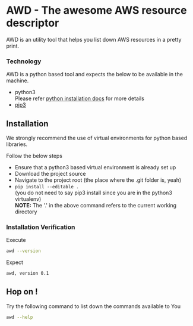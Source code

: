 # AWD - The awesome AWS resource descriptor

AWD is an utility tool that helps you list down AWS resources in a pretty print.

### Technology

AWD is a python based tool and expects the below to be available in the machine.
*   python3<br>
    Please refer [python installation docs](https://wiki.python.org/moin/BeginnersGuide/Download) for more details
*   [pip3](https://en.wikipedia.org/wiki/Pip_(package_manager))

## Installation
We strongly recommend the use of virtual environments for python based libraries.

Follow the below steps

*   Ensure that a python3 based virtual environment is already set up
*   Download the project source
*   Navigate to the project root (the place where the .git folder is, yeah)
*   `pip install --editable .`<br>
    (you do not need to say pip3 install since you are in the python3 virtualenv)<br>
    **NOTE:** The '.' in the above command refers to the current working directory

### Installation Verification

Execute
```bash
awd --version
```

Expect
```bash
awd, version 0.1
```
## Hop on !
Try the following command to list down the commands available to You

```bash
awd --help
```
